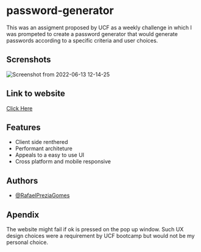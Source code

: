 # password-generator

This was an assigment proposed by UCF as a weekly challenge in which I was prompeted to create a password generator that would generate passwords according to a specific criteria and user choices.

## Screnshots

![Screenshot from 2022-06-13 12-14-25](https://user-images.githubusercontent.com/60278396/173398239-79b027f1-3316-4039-a080-696584330d26.png)

## Link to website

[Click Here](https://rafaelpreziagomes.github.io/password-generator/)

## Features

- Client side renthered
- Performant architeture
- Appeals to a easy to use UI
- Cross platform and mobile responsive

## Authors

- [@RafaelPreziaGomes](https://github.com/RafaelPreziaGomes)

## Apendix

The website might fail if ok is pressed on the pop up window. Such UX design choices were a requirement by UCF bootcamp but would not be my personal choice.

